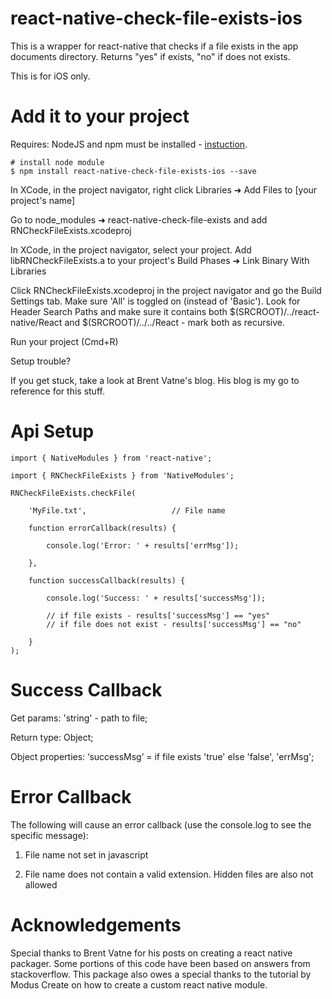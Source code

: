 # react-native-check-file-exists-ios

This is a wrapper for react-native that checks if a file exists in the app documents directory. Returns "yes" if exists, "no" if does not exists. 

This is for iOS only.

# Add it to your project

Requires: NodeJS and npm must be installed - <a href="https://docs.npmjs.com/getting-started/installing-node">instuction</a>.

    # install node module
    $ npm install react-native-check-file-exists-ios --save

In XCode, in the project navigator, right click Libraries ➜ Add Files to [your project's name]

Go to node_modules ➜ react-native-check-file-exists and add RNCheckFileExists.xcodeproj

In XCode, in the project navigator, select your project. Add libRNCheckFileExists.a to your project's Build Phases ➜ Link Binary With Libraries

Click RNCheckFileExists.xcodeproj in the project navigator and go the Build Settings tab. Make sure 'All' is toggled on (instead of 'Basic'). Look for Header Search Paths and make sure it contains both $(SRCROOT)/../react-native/React and $(SRCROOT)/../../React - mark both as recursive.

Run your project (Cmd+R)

Setup trouble?

If you get stuck, take a look at Brent Vatne's blog. His blog is my go to reference for this stuff.

# Api Setup

    import { NativeModules } from 'react-native';

    import { RNCheckFileExists } from 'NativeModules';

    RNCheckFileExists.checkFile(

        'MyFile.txt',                   // File name

        function errorCallback(results) {

            console.log('Error: ' + results['errMsg']);

        },

        function successCallback(results) {

            console.log('Success: ' + results['successMsg']);

            // if file exists - results['successMsg'] == "yes"
            // if file does not exist - results['successMsg'] == "no"

        }
    );
    
# Success Callback 

Get params: 'string' - path to file;

Return type: Object;
    
Object properties: ‘successMsg’ = if file exists 'true' else 'false', 'errMsg';

# Error Callback

The following will cause an error callback (use the console.log to see the specific message):

1) File name not set in javascript

2) File name does not contain a valid extension. Hidden files are also not allowed

# Acknowledgements

Special thanks to Brent Vatne for his posts on creating a react native packager. Some portions of this code have been based on answers from stackoverflow. This package also owes a special thanks to the tutorial by Modus Create on how to create a custom react native module.

